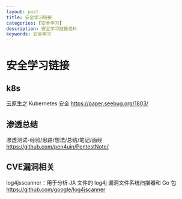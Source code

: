 ```yaml
---
layout: post
title: 安全学习链接
categories: [安全学习]
description: 安全学习链接资料
keywords: 安全学习 
---
```


# 安全学习链接 

## k8s

云原生之 Kubernetes 安全
https://paper.seebug.org/1803/

## 渗透总结

渗透测试-经验/思路/想法/总结/笔记/面经
https://github.com/pen4uin/PentestNote/

## CVE漏洞相关

log4jsscanner：用于分析 JA 文件的 log4j 漏洞文件系统扫描器和 Go 包
https://github.com/google/log4jscanner